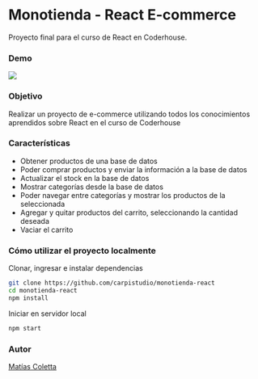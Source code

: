 # Monotienda - React E-commerce

Proyecto final para el curso de React en Coderhouse.

### Demo
![](demo.gif)

### Objetivo
Realizar un proyecto de e-commerce utilizando todos los conocimientos aprendidos sobre React en el curso de Coderhouse

### Características
- Obtener productos de una base de datos
- Poder comprar productos y enviar la información a la base de datos
- Actualizar el stock en la base de datos
- Mostrar categorías desde la base de datos
- Poder navegar entre categorías y mostrar los productos de la seleccionada
- Agregar y quitar productos del carrito, seleccionando la cantidad deseada
- Vaciar el carrito

### Cómo utilizar el proyecto localmente
Clonar, ingresar e instalar dependencias
``` bash
git clone https://github.com/carpistudio/monotienda-react
cd monotienda-react
npm install
```
Iniciar en servidor local
``` bash
npm start
```
### Autor
[Matías Coletta](https://www.github.com/carpistudio)